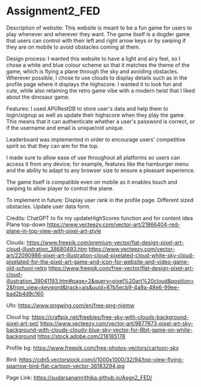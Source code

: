 # Assignment2_FED

Description of website:
This website is meant to be a fun game for users to play whenever and wherever they want. The game itself is a dogder game that users can control with their left and right arrow keys or by swiping if they are on mobile to avoid obstacles coming at them.



Design process:
I wanted this website to have a light and airy feel, so I chose a white and blue colour scheme so that it matches the theme of the game, which is flying a plane through the sky and avoiding obstacles. Wherever possible, I chose to use clouds to display details such as in the profile page where it displays the highscore. I wanted it to look fun and cute, while also retaining the retro game vibe with a modern twist that I liked about the dinosaur game. 

Features:
I used API/RestDB to store user's data and help them to login/signup as well as update their highscore when they play the game. This means that it can authenticate whether a user's password is correct, or if the username and email is unique/not unique.

Leaderboard was implemented in order to encourage users' competitive spirit so that they can aim for the top. 

I made sure to allow ease of use throughout all platforms so users can access it from any device; for example, features like the hamburger menu and the ability to adapt to any browser size to ensure a pleasant experience. 

The game itself is compatible even on mobile as it enables touch and swiping to allow player to control the plane. 

To implement in future:
Display user rank in the profile page. 
Different sized obstacles. 
Update user data form.

Credits:
ChatGPT to fix my updateHighScores function and for content idea
Plane top-down
https://www.vecteezy.com/vector-art/21866404-red-plane-in-top-view-with-pixel-art-style

Clouds:
https://www.freepik.com/premium-vector/flat-design-pixel-art-cloud-illustration_38680493.htm
https://www.vecteezy.com/vector-art/22090986-pixel-art-illustration-cloud-pixelated-cloud-white-sky-cloud-pixelated-for-the-pixel-art-game-and-icon-for-website-and-video-game-old-school-retro
https://www.freepik.com/free-vector/flat-design-pixel-art-cloud-illustration_39041193.htm#page=2&query=pixel%20art%20cloud&position=2&from_view=keyword&track=ais&uuid=87b5ecb9-4a9a-48e6-99ee-bad2b4d9c160

Ufo:
https://www.pngwing.com/en/free-png-njqmw

Cloud bg:
https://craftpix.net/freebies/free-sky-with-clouds-background-pixel-art-set/
https://www.vecteezy.com/vector-art/9877673-pixel-art-sky-background-with-clouds-cloudy-blue-sky-vector-for-8bit-game-on-white-background
https://stock.adobe.com/218185178

Profile bg:
https://www.freepik.com/free-photos-vectors/cartoon-sky

Bird:
https://cdn5.vectorstock.com/i/1000x1000/32/94/top-view-flying-sparrow-bird-flat-cartoon-vector-36183294.jpg


Page Link:
https://sudarsanamrithika.github.io/Asgn2_FED/


